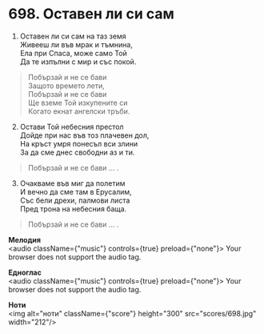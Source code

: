 # 698. Оставен ли си сам  

1. Оставен ли си сам на таз земя  
Живееш ли във мрак и тъмнина,  
Ела при Спаса, може само Той  
Да те изпълни с мир и със покой.  

> Побързай и не се бави  
> Защото времето лети,  
> Побързай и не се бави  
> Ще вземе Той изкупените си  
> Когато екнат ангелски тръби.  

2. Остави Той небесния престол  
Дойде при нас във тоз плачевен дол,  
На кръст умря понесъл вси злини  
За да сме днес свободни аз и ти.  

> Побързай и не се бави ... .  

3. Очакваме във миг да полетим  
И вечно да сме там в Ерусалим,  
Със бели дрехи, палмови листа  
Пред трона на небесния баща.  

> Побързай и не се бави ... .  

__Мелодия__  
<audio className={"music"} controls={true} preload={"none"}><source src="mp3/698.mp3" type="audio/mpeg"/>
Your browser does not support the audio tag.
</audio>  

__Едноглас__  
<audio className={"music"} controls={true} preload={"none"}><source src="transp/698.mp3" type="audio/mpeg"/>
Your browser does not support the audio tag.
</audio>  

__Ноти__  
<img alt="ноти" className={"score"} height="300" src="scores/698.jpg" width="212"/>
